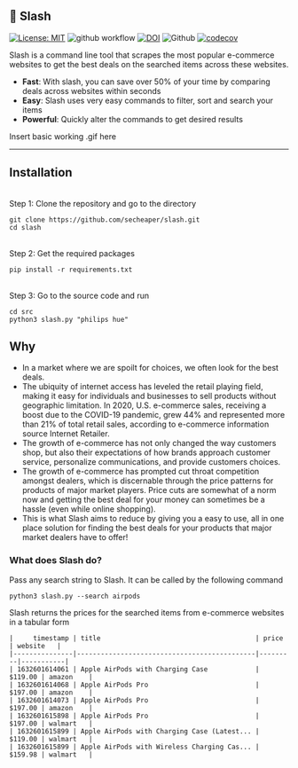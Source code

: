 ## :money_with_wings: Slash

[![License: MIT](https://img.shields.io/badge/License-MIT-yellow.svg)](https://opensource.org/licenses/MIT) 
![github workflow](https://github.com/secheaper/cheaper/actions/workflows/python-app.yml/badge.svg) 
[![DOI](https://zenodo.org/badge/407550383.svg)](https://zenodo.org/badge/latestdoi/407550383)
![Github](https://img.shields.io/badge/language-python-red.svg)
[![codecov](https://codecov.io/gh/secheaper/cheaper/branch/main/graph/badge.svg?token=I2J7ICDDI9)](https://codecov.io/gh/secheaper/cheaper)

Slash is a command line tool that scrapes the most popular e-commerce websites to get the best deals on the searched items across these websites. 
- **Fast**: With slash, you can save over 50% of your time by comparing deals across websites within seconds
- **Easy**: Slash uses very easy commands to filter, sort and search your items
- **Powerful**: Quickly alter the commands to get desired results

Insert basic working .gif here

---

Installation
---
<br/> Step 1: Clone the repository and go to the directory
```
git clone https://github.com/secheaper/slash.git
cd slash
```
<br/> Step 2: Get the required packages
```
pip install -r requirements.txt
```
<br/> Step 3: Go to the source code and run
```
cd src
python3 slash.py "philips hue"
```

Why
---
- In a market where we are spoilt for choices, we often look for the best deals.  
- The ubiquity of internet access has leveled the retail playing field, making it easy for individuals and businesses to sell products without geographic limitation. In 2020, U.S. e-commerce sales, receiving a boost due to the COVID-19 pandemic, grew 44% and represented more than 21% of total retail sales, according to e-commerce information source Internet Retailer.
- The growth of e-commerce has not only changed the way customers shop, but also their expectations of how brands approach customer service, personalize communications, and provide customers choices.
- The growth of e-commerce has prompted cut throat competition amongst dealers, which is discernable through the price patterns for products of major market players. Price cuts are somewhat of a norm now and getting the best deal for your money can sometimes be a hassle (even while online shopping).
- This is what Slash aims to reduce by giving you a easy to use, all in one place solution for finding the best deals for your products that major market dealers have to offer!

### What does Slash do?
Pass any search string to Slash. It can be called by the following command
<pre><code>python3 slash.py --search airpods</code></pre>

Slash returns the prices for the searched items from e-commerce websites in a tabular form

```
|     timestamp | title                                       | price   | website   |
|---------------|---------------------------------------------|---------|-----------|
| 1632601614061 | Apple AirPods with Charging Case            | $119.00 | amazon    |
| 1632601614068 | Apple AirPods Pro                           | $197.00 | amazon    |
| 1632601614073 | Apple AirPods Pro                           | $197.00 | amazon    |
| 1632601615898 | Apple AirPods Pro                           | $197.00 | walmart   |
| 1632601615899 | Apple AirPods with Charging Case (Latest... | $119.00 | walmart   |
| 1632601615899 | Apple AirPods with Wireless Charging Cas... | $159.98 | walmart   |
```
